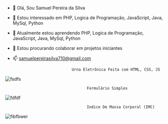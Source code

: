- 👋 Olá, Sou Samuel Pereira da Silva
- 👀 Estou interessado em PHP, Logica de Programação, JavaScript, Java,  MySql, Python
- 🌱 Atualmente estou aprendendo PHP, Logica de Programação, JavaScript, Java,  MySql, Python
- 💞️ Estou procurando colaborar em projetos iniciantes
- 📫 samuelpereirasilva710@gmail.com

                                Urna Eletrônica Feita com HTML, CSS, JS
                                
![fsdfs](https://user-images.githubusercontent.com/90639226/142739786-887c47f6-a0bd-4dd6-a53c-e015e163842c.png)


                                        Formulário Simples 
                                          
![fdfdf](https://user-images.githubusercontent.com/90639226/142739889-cde6f5ca-4327-4ea5-bfee-c4dcb90f47ce.png)


                                        Indice De Massa Corporal (IMC)
                                        
![fibfbwer](https://user-images.githubusercontent.com/90639226/146091381-040b1cb1-f6df-466d-940e-701c1870fa56.png)




